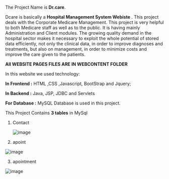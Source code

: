 The Project Name is **Dr.care**.

Dcare is basically a **Hospital Management System Webiste** .
This project deals with the Corporate Medicare Management. This project is very helpful to both Medicare staff as well as to the public. It is having mainly Administration and Client modules. The growing quality demand in the hospital sector makes it necessary to exploit the whole potential of 
stored data efficiently, not only the clinical data, in order to improve diagnoses and treatments, but also on management, in order to minimize costs and improve the care given to the patients. 

**All WEBSITE PAGES FILES ARE IN WEBCONTENT FOLDER**

In this website we used technology:

**In Frontend :** 
     HTML ,CSS ,Javascript, BootStrap and Jquery;


**In Backend :**
     Java, JSP, JDBC and Servlets


**For Database :**
     MySQL Database is used  in this project.


This Project Contains **3 tables** in MySql 

1. Contact
   
   ![image](https://github.com/understandingRaj/Dcare/assets/146615871/2ce7ff9e-cd4e-4476-9eb1-0c2f7b5c3e6d)

2. apoint
   
![image](https://github.com/understandingRaj/Dcare/assets/146615871/9f005a9e-5b20-4552-b6f1-4ae3b896dfec)

3. apointment

![image](https://github.com/understandingRaj/Dcare/assets/146615871/5aeebd14-497f-4422-9652-9d0b43e00b6c)

